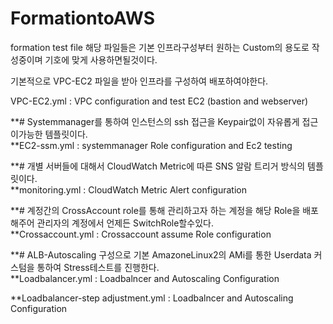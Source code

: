 # FormationtoAWS
 formation test file 
 해당 파일들은 기본 인프라구성부터 원하는 Custom의 용도로 작성중이며 기호에 맞게 사용하면될것이다.
 
 기본적으로 VPC-EC2 파일을 받아 인프라를 구성하여 배포하여야한다.
 

VPC-EC2.yml : VPC configuration and test EC2 (bastion and webserver)




**# Systemmanager를 통하여 인스턴스의 ssh 접근을 Keypair없이 자유롭게 접근이가능한 템플릿이다.  
**EC2-ssm.yml : systemmanager Role configuration and Ec2 testing 





**# 개별 서버들에 대해서 CloudWatch Metric에 따른 SNS 알람 트리거 방식의 템플릿이다.               
**monitoring.yml : CloudWatch Metric Alert configuration 





**# 계정간의 CrossAccount role를 통해 관리하고자 하는 계정을 해당 Role을 배포해주어 관리자의 계정에서 언제든 SwitchRole할수있다.                 
**Crossaccount.yml  : Crossaccount assume Role configuration





**# ALB-Autoscaling 구성으로 기본 AmazoneLinux2의 AMi를 통한 Userdata 커스텀을 통하여 Stress테스트를 진행한다.              
**Loadbalancer.yml : Loadbalncer and Autoscaling Configuration 


<!--ALB-Autoscaling 구성으로 기본 AmazoneLinux2의 AMi를 통한 Userdata 커스텀을 통하여 Stress테스트를 진행하며  
    Cloudwatch CPU metric 값에 따른 Alarm 트리거 및 AutoScaling Scale-out 및 Scale-down이 발생한다. -->
**Loadbalancer-step adjustment.yml : Loadbalncer and Autoscaling Configuration 


